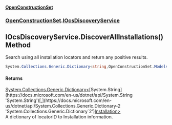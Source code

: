 #### [OpenConstructionSet](index.md 'index')
### [OpenConstructionSet](index.md#OpenConstructionSet 'OpenConstructionSet').[IOcsDiscoveryService](hskRmqlOmrzLMdtKHQBPTA.md 'OpenConstructionSet.IOcsDiscoveryService')
## IOcsDiscoveryService.DiscoverAllInstallations() Method
Search using all installation locators and return any positive results.  
```csharp
System.Collections.Generic.Dictionary<string,OpenConstructionSet.Models.Installation> DiscoverAllInstallations();
```
#### Returns
[System.Collections.Generic.Dictionary&lt;](https://docs.microsoft.com/en-us/dotnet/api/System.Collections.Generic.Dictionary-2 'System.Collections.Generic.Dictionary`2')[System.String](https://docs.microsoft.com/en-us/dotnet/api/System.String 'System.String')[,](https://docs.microsoft.com/en-us/dotnet/api/System.Collections.Generic.Dictionary-2 'System.Collections.Generic.Dictionary`2')[Installation](d9dvAYmZXntxn1p8iGWqPw.md 'OpenConstructionSet.Models.Installation')[&gt;](https://docs.microsoft.com/en-us/dotnet/api/System.Collections.Generic.Dictionary-2 'System.Collections.Generic.Dictionary`2')  
A dictionary of locatorID to Installation information.
